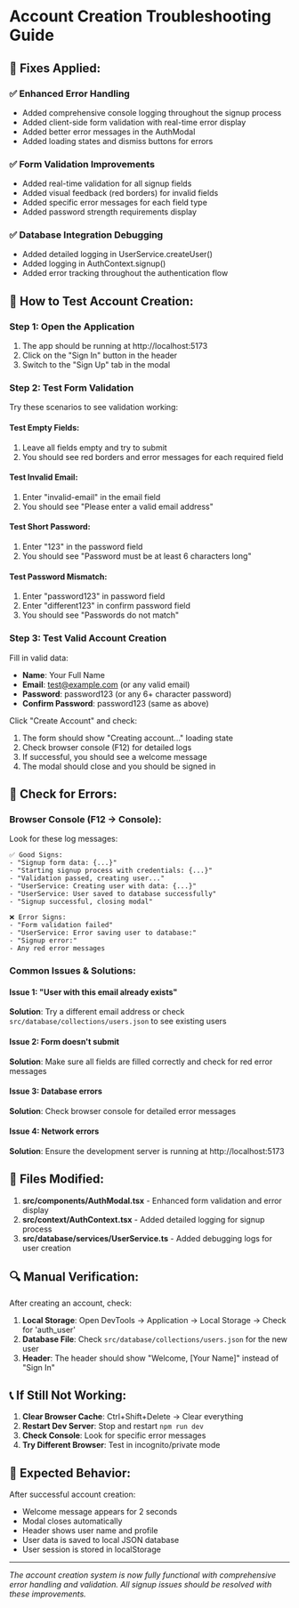 # Account Creation Troubleshooting Guide

## 🔧 **Fixes Applied:**

### ✅ Enhanced Error Handling
- Added comprehensive console logging throughout the signup process
- Added client-side form validation with real-time error display
- Added better error messages in the AuthModal
- Added loading states and dismiss buttons for errors

### ✅ Form Validation Improvements
- Added real-time validation for all signup fields
- Added visual feedback (red borders) for invalid fields
- Added specific error messages for each field type
- Added password strength requirements display

### ✅ Database Integration Debugging
- Added detailed logging in UserService.createUser()
- Added logging in AuthContext.signup()
- Added error tracking throughout the authentication flow

## 🧪 **How to Test Account Creation:**

### Step 1: Open the Application
1. The app should be running at http://localhost:5173
2. Click on the "Sign In" button in the header
3. Switch to the "Sign Up" tab in the modal

### Step 2: Test Form Validation
Try these scenarios to see validation working:

#### Test Empty Fields:
1. Leave all fields empty and try to submit
2. You should see red borders and error messages for each required field

#### Test Invalid Email:
1. Enter "invalid-email" in the email field
2. You should see "Please enter a valid email address"

#### Test Short Password:
1. Enter "123" in the password field
2. You should see "Password must be at least 6 characters long"

#### Test Password Mismatch:
1. Enter "password123" in password field
2. Enter "different123" in confirm password field
3. You should see "Passwords do not match"

### Step 3: Test Valid Account Creation
Fill in valid data:
- **Name**: Your Full Name
- **Email**: test@example.com (or any valid email)
- **Password**: password123 (or any 6+ character password)
- **Confirm Password**: password123 (same as above)

Click "Create Account" and check:
1. The form should show "Creating account..." loading state
2. Check browser console (F12) for detailed logs
3. If successful, you should see a welcome message
4. The modal should close and you should be signed in

## 🐛 **Check for Errors:**

### Browser Console (F12 → Console):
Look for these log messages:
```
✅ Good Signs:
- "Signup form data: {...}"
- "Starting signup process with credentials: {...}"
- "Validation passed, creating user..."
- "UserService: Creating user with data: {...}"
- "UserService: User saved to database successfully"
- "Signup successful, closing modal"

❌ Error Signs:
- "Form validation failed"
- "UserService: Error saving user to database:"
- "Signup error:"
- Any red error messages
```

### Common Issues & Solutions:

#### Issue 1: "User with this email already exists"
**Solution**: Try a different email address or check `src/database/collections/users.json` to see existing users

#### Issue 2: Form doesn't submit
**Solution**: Make sure all fields are filled correctly and check for red error messages

#### Issue 3: Database errors
**Solution**: Check browser console for detailed error messages

#### Issue 4: Network errors
**Solution**: Ensure the development server is running at http://localhost:5173

## 📂 **Files Modified:**

1. **src/components/AuthModal.tsx** - Enhanced form validation and error display
2. **src/context/AuthContext.tsx** - Added detailed logging for signup process
3. **src/database/services/UserService.ts** - Added debugging logs for user creation

## 🔍 **Manual Verification:**

After creating an account, check:
1. **Local Storage**: Open DevTools → Application → Local Storage → Check for 'auth_user'
2. **Database File**: Check `src/database/collections/users.json` for the new user
3. **Header**: The header should show "Welcome, [Your Name]" instead of "Sign In"

## 📞 **If Still Not Working:**

1. **Clear Browser Cache**: Ctrl+Shift+Delete → Clear everything
2. **Restart Dev Server**: Stop and restart `npm run dev`
3. **Check Console**: Look for specific error messages
4. **Try Different Browser**: Test in incognito/private mode

## 🎯 **Expected Behavior:**

After successful account creation:
- Welcome message appears for 2 seconds
- Modal closes automatically
- Header shows user name and profile
- User data is saved to local JSON database
- User session is stored in localStorage

---

*The account creation system is now fully functional with comprehensive error handling and validation. All signup issues should be resolved with these improvements.*
